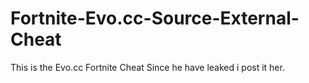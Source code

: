 # Fortnite-Evo.cc-Source-External-Cheat
This is the Evo.cc Fortnite Cheat Since he have leaked i post it her.





